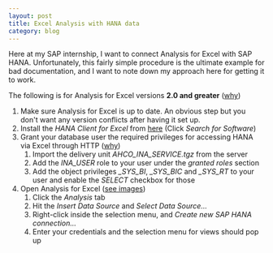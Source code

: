 ```yaml
---
layout: post
title: Excel Analysis with HANA data
category: blog
---
```


Here at my SAP internship, I want to connect Analysis for Excel with
SAP HANA. Unfortunately, this fairly simple procedure is the ultimate example for
bad documentation, and I want to note down my approach here for getting it to work.

The following is for Analysis for Excel versions **2.0 and greater** ([why](http://scn.sap.com/docs/DOC-63785))

<ol>
<li>Make sure Analysis for Excel is up to date. An obvious step but you don't want any version conflicts after having it set up.</li>
<li>Install the <em>HANA Client for Excel</em> from <a href="https://support.sap.com/software/installations.html">here</a> (Click <em>Search for Software</em>)</li>
<li>Grant your database user the required privileges for accessing HANA via Excel through HTTP (<a href="http://scn.sap.com/community/businessobjects-analysis-ms-office/blog">why</a>)

<ol>
<li>Import the delivery unit <em>AHCO_INA_SERVICE.tgz</em> from the server</li>
<li>Add the <em>INA_USER</em> role to your user under the <em>granted roles</em> section</li>
<li>Add the object privileges <em>_SYS_BI</em>, <em>_SYS_BIC</em> and <em>_SYS_RT</em> to your user and enable the <em>SELECT</em> checkbox for those</li>
</ol></li>
<li>Open Analysis for Excel (<a href="http://scn.sap.com/docs/DOC-63784">see images</a>)

<ol>
<li>Click the <em>Analysis</em> tab</li>
<li>Hit the <em>Insert Data Source</em> and <em>Select Data Source...</em></li>
<li>Right-click inside the selection menu, and <em>Create new SAP HANA connection...</em></li>
<li>Enter your credentials and the selection menu for views should pop up</li>
</ol></li>
</ol>
